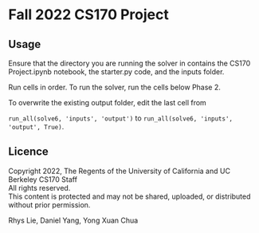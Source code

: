 # Fall 2022 CS170 Project

## Usage
Ensure that the directory you are running the solver in contains the CS170 Project.ipynb notebook, the starter.py code, and the inputs folder.  

Run cells in order. To run the solver, run the cells below Phase 2.  

To overwrite the existing output folder, edit the last cell from  

<code>run_all(solve6, 'inputs', 'output')</code> to 
<code>run_all(solve6, 'inputs', 'output', True)</code>.

## Licence
Copyright 2022, The Regents of the University of California and UC Berkeley CS170 Staff  
All rights reserved.  
This content is protected and may not be shared, uploaded, or distributed without prior permission.   
  
Rhys Lie, Daniel Yang, Yong Xuan Chua

